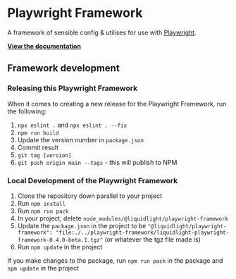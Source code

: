 # Playwright Framework

A framework of sensible config & utilises for use with [Playwright](https://playwright.dev/).

**[View the documentation](https://liquidlight.github.io/playwright-framework/)**

## Framework development

### Releasing this Playwright Framework

When it comes to creating a new release for the Playwright Framework, run the following:

1. `npx eslint .` and `npx eslint . --fix`
2. `npm run build`
3. Update the version number in `package.json`
4. Commit result
5. `git tag [version]`
6. `git push origin main --tags` - this will publish to NPM

### Local Development of the Playwright Framework

1. Clone the repository down parallel to your project
2. Run `npm install`
2. Run `npm run pack`
3. In your project, delete `node_modules/@liquidlight/playwright-framework`
4. Update the `package.json` in the project to be `"@liquidlight/playwright-framework": "file:./../playwright-framework/liquidlight-playwright-framework-0.4.0-beta.1.tgz"` (or whatever the tgz file made is)
5. Run `npm update` in the project

If you make changes to the package, run `npm run pack` in the package and `npm update` in the project
